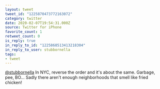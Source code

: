 ```yaml
---
layout: tweet
tweet_id: "1225870473772163072"
category: twitter
date: 2020-02-07T19:54:31.000Z
source: Twitter for iPhone
favorite_count: 1
retweet_count: 0
is_reply: true
in_reply_to_id: "1225868513413218304"
in_reply_to_user: stubbornella
tags:
- tweet
---
```


[@stubbornella](https://twitter.com/@stubbornella) In NYC, reverse the order and it's about the same. Garbage, pee, BO... Sadly there aren't enough neighborhoods that smell like fried chicken!
